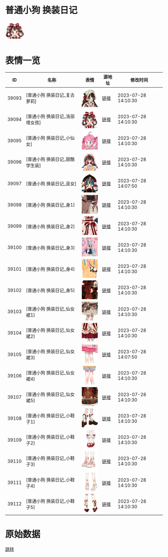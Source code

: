 # 普通小狗 换装日记

<img src="./cover.png" height="60" alt="cover" />

# 表情一览

|ID|名称|表情|源地址|修改时间|
|----|----|----|----|----|
|39093|[普通小狗 换装日记_复古萝莉]|<img src="./pic/039093_%5B普通小狗 换装日记_复古萝莉%5D.png" height="60" alt="复古萝莉"/>|[链接](https://i0.hdslb.com/bfs/garb/9ec3a1ed9dfd4bb21948f256003c210d454ea9ce.png)|2023-07-28 14:10:30|
|39094|[普通小狗 换装日记_洛丽塔女孩]|<img src="./pic/039094_%5B普通小狗 换装日记_洛丽塔女孩%5D.png" height="60" alt="洛丽塔女孩"/>|[链接](https://i0.hdslb.com/bfs/garb/d15ef40762817199d0e17b6a5a127e872d161616.png)|2023-07-28 14:10:30|
|39095|[普通小狗 换装日记_小仙女]|<img src="./pic/039095_%5B普通小狗 换装日记_小仙女%5D.png" height="60" alt="小仙女"/>|[链接](https://i0.hdslb.com/bfs/garb/1f00c455d34f0cf41331c9dfcb0f774bd5aaab97.png)|2023-07-28 14:10:30|
|39096|[普通小狗 换装日记_甜酷学生装]|<img src="./pic/039096_%5B普通小狗 换装日记_甜酷学生装%5D.png" height="60" alt="甜酷学生装"/>|[链接](https://i0.hdslb.com/bfs/garb/058f65c547472fe1fa65181da04828d10af5e31b.png)|2023-07-28 14:10:30|
|39097|[普通小狗 换装日记_巫女]|<img src="./pic/039097_%5B普通小狗 换装日记_巫女%5D.png" height="60" alt="巫女"/>|[链接](https://i0.hdslb.com/bfs/garb/db4b70edf8ddde80ffa46ac9c341aefc8484b30d.png)|2023-07-28 14:07:50|
|39098|[普通小狗 换装日记_身1]|<img src="./pic/039098_%5B普通小狗 换装日记_身1%5D.png" height="60" alt="身1"/>|[链接](https://i0.hdslb.com/bfs/garb/4733cc5d14e255687c988c77d056855fc5c7ee81.png)|2023-07-28 14:10:30|
|39099|[普通小狗 换装日记_身2]|<img src="./pic/039099_%5B普通小狗 换装日记_身2%5D.png" height="60" alt="身2"/>|[链接](https://i0.hdslb.com/bfs/garb/462b308e081fe87c25d7e7fcf549175c8c969958.png)|2023-07-28 14:10:30|
|39100|[普通小狗 换装日记_身3]|<img src="./pic/039100_%5B普通小狗 换装日记_身3%5D.png" height="60" alt="身3"/>|[链接](https://i0.hdslb.com/bfs/garb/e0ffe83d1b56d4e2a3c38a53e6b9569f29f46fbe.png)|2023-07-28 14:10:30|
|39101|[普通小狗 换装日记_身4]|<img src="./pic/039101_%5B普通小狗 换装日记_身4%5D.png" height="60" alt="身4"/>|[链接](https://i0.hdslb.com/bfs/garb/6d141a43debf2ecc0a4ddf20877450bb16429951.png)|2023-07-28 14:10:30|
|39102|[普通小狗 换装日记_身5]|<img src="./pic/039102_%5B普通小狗 换装日记_身5%5D.png" height="60" alt="身5"/>|[链接](https://i0.hdslb.com/bfs/garb/33ff9bdd402baeb3a51fe1eb1ce7909a5785a0b6.png)|2023-07-28 14:10:30|
|39103|[普通小狗 换装日记_仙女裙1]|<img src="./pic/039103_%5B普通小狗 换装日记_仙女裙1%5D.png" height="60" alt="仙女裙1"/>|[链接](https://i0.hdslb.com/bfs/garb/bac9c7e70aa0f3e6c6526313295b07db6b502a6b.png)|2023-07-28 14:10:30|
|39104|[普通小狗 换装日记_仙女裙2]|<img src="./pic/039104_%5B普通小狗 换装日记_仙女裙2%5D.png" height="60" alt="仙女裙2"/>|[链接](https://i0.hdslb.com/bfs/garb/2f0e2ea636de5198bb0e5a833d480f6a8b7beb75.png)|2023-07-28 14:10:30|
|39105|[普通小狗 换装日记_仙女裙3]|<img src="./pic/039105_%5B普通小狗 换装日记_仙女裙3%5D.png" height="60" alt="仙女裙3"/>|[链接](https://i0.hdslb.com/bfs/garb/64dd772defc60352afbf2c7463c6f2249a29b2c9.png)|2023-07-28 14:07:50|
|39106|[普通小狗 换装日记_仙女裙4]|<img src="./pic/039106_%5B普通小狗 换装日记_仙女裙4%5D.png" height="60" alt="仙女裙4"/>|[链接](https://i0.hdslb.com/bfs/garb/6435f2df3fff9640bd3b81dacdf6f9502b45f9de.png)|2023-07-28 14:10:30|
|39107|[普通小狗 换装日记_仙女裙5]|<img src="./pic/039107_%5B普通小狗 换装日记_仙女裙5%5D.png" height="60" alt="仙女裙5"/>|[链接](https://i0.hdslb.com/bfs/garb/7d1d74a3b89a5acf8102922342c9d9034dd272a6.png)|2023-07-28 14:10:30|
|39108|[普通小狗 换装日记_小鞋子1]|<img src="./pic/039108_%5B普通小狗 换装日记_小鞋子1%5D.png" height="60" alt="小鞋子1"/>|[链接](https://i0.hdslb.com/bfs/garb/dca960126966bfa979db6eb9caed703e4a2b96c0.png)|2023-07-28 14:10:30|
|39109|[普通小狗 换装日记_小鞋子2]|<img src="./pic/039109_%5B普通小狗 换装日记_小鞋子2%5D.png" height="60" alt="小鞋子2"/>|[链接](https://i0.hdslb.com/bfs/garb/b4f212e8f5a7638447d237ef25aa5e96b49997b4.png)|2023-07-28 14:10:30|
|39110|[普通小狗 换装日记_小鞋子3]|<img src="./pic/039110_%5B普通小狗 换装日记_小鞋子3%5D.png" height="60" alt="小鞋子3"/>|[链接](https://i0.hdslb.com/bfs/garb/eaed3c42df3a403b5bf7965765c6f73d16256378.png)|2023-07-28 14:10:30|
|39111|[普通小狗 换装日记_小鞋子4]|<img src="./pic/039111_%5B普通小狗 换装日记_小鞋子4%5D.png" height="60" alt="小鞋子4"/>|[链接](https://i0.hdslb.com/bfs/garb/a1a307e3aa35d7d0a6eb4f2e286fc259a4355d95.png)|2023-07-28 14:10:30|
|39112|[普通小狗 换装日记_小鞋子5]|<img src="./pic/039112_%5B普通小狗 换装日记_小鞋子5%5D.png" height="60" alt="小鞋子5"/>|[链接](https://i0.hdslb.com/bfs/garb/c801927e8212ceaeaee41e7b7f774ec39a4feb32.png)|2023-07-28 14:10:30|

# 原始数据

[跳转](./raw.json)

